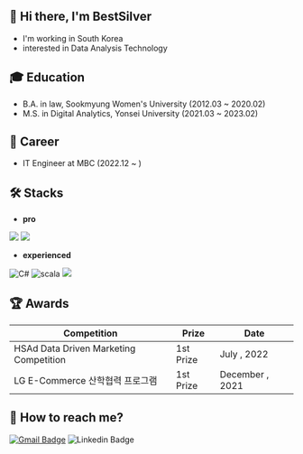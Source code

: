 ## 👋 Hi there, I'm BestSilver 
- I'm working in South Korea
- interested in Data Analysis Technology

## 🎓 Education
- B.A. in law, Sookmyung Women's University (2012.03 ~ 2020.02)
- M.S. in Digital Analytics, Yonsei University (2021.03 ~ 2023.02)

## 💼 Career 
- IT Engineer at MBC (2022.12 ~ )

## 🛠️ Stacks 
- **pro**

<img src="https://img.shields.io/badge/Python-3766AB?style=for-the-badge&logo=Python&logoColor=white"/> <img src="https://img.shields.io/badge/MySQL-4479A1?style=for-the-badge&logo=MySQL&logoColor=white"/>

- **experienced**

![C#](https://img.shields.io/badge/c%23-%23239120.svg?style=for-the-badge&logo=c-sharp&logoColor=white)
![scala](https://img.shields.io/badge/scala-DC322F?style=for-the-badge&logo=scala&logoColor=white)
<img src="https://img.shields.io/badge/r-%23276DC3.svg?style=for-the-badge&logo=r&logoColor=#276DC3"/> 


## 🏆 Awards
|Competition|Prize|Date|
|------|---|---|
|HSAd Data Driven Marketing Competition|1st Prize|July , 2022|
|LG E-Commerce 산학협력 프로그램 |1st Prize|December , 2021|

## 🤔 How to reach me? 
[![Gmail Badge](https://img.shields.io/badge/Gmail-d14836?style=flat-square&logo=Gmail&logoColor=white&link=mailto:choigoeun93@gmail.com)](choigoeun93@gmail.com)
![Linkedin Badge](https://img.shields.io/badge/-LinkedIn-blue?style=flat-square&logo=Linkedin&logoColor=white&link=https://www.linkedin.com/in/bestsilver0225/)
